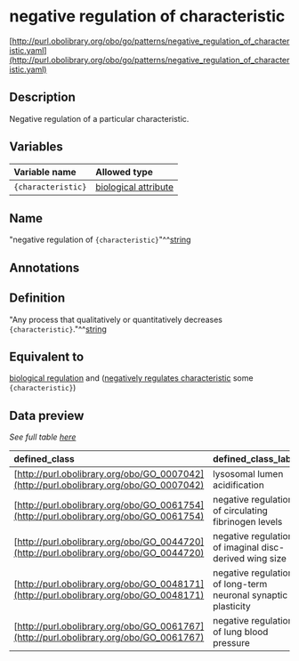 # negative regulation of characteristic

[http://purl.obolibrary.org/obo/go/patterns/negative_regulation_of_characteristic.yaml](http://purl.obolibrary.org/obo/go/patterns/negative_regulation_of_characteristic.yaml)

## Description

Negative regulation of a particular characteristic.




## Variables

| Variable name | Allowed type |
|:--------------|:-------------|
| `{characteristic}` | [biological attribute](http://purl.obolibrary.org/obo/OBA_0000001) |

## Name

"negative regulation of `{characteristic}`"^^[string](http://www.w3.org/2001/XMLSchema#string)

## Annotations



## Definition

"Any process that qualitatively or quantitatively decreases `{characteristic}`."^^[string](http://www.w3.org/2001/XMLSchema#string)

## Equivalent to

[biological regulation](http://purl.obolibrary.org/obo/GO_0065007)  and ([negatively regulates characteristic](http://purl.obolibrary.org/obo/RO_0019002) some `{characteristic}`)







## Data preview

*See full table [here](https://github.com/geneontology/go-ontology/tree/master/src/design_patterns/negative_regulation_of_characteristic.tsv)*

| defined_class | defined_class_label | characteristic | characteristic_label |
|:--|:--|:--|:--|
| [http://purl.obolibrary.org/obo/GO_0007042](http://purl.obolibrary.org/obo/GO_0007042) | lysosomal lumen acidification | [http://purl.obolibrary.org/obo/OBA_0000091](http://purl.obolibrary.org/obo/OBA_0000091) | lysosomal lumen pH |
| [http://purl.obolibrary.org/obo/GO_0061754](http://purl.obolibrary.org/obo/GO_0061754) | negative regulation of circulating fibrinogen levels | [http://purl.obolibrary.org/obo/OBA_0000061](http://purl.obolibrary.org/obo/OBA_0000061) | circulating fibrinogen levels |
| [http://purl.obolibrary.org/obo/GO_0044720](http://purl.obolibrary.org/obo/GO_0044720) | negative regulation of imaginal disc-derived wing size | [http://purl.obolibrary.org/obo/OBA_0000084](http://purl.obolibrary.org/obo/OBA_0000084) | imaginal disc-derived wing size |
| [http://purl.obolibrary.org/obo/GO_0048171](http://purl.obolibrary.org/obo/GO_0048171) | negative regulation of long-term neuronal synaptic plasticity | [http://purl.obolibrary.org/obo/OBA_0000089](http://purl.obolibrary.org/obo/OBA_0000089) | long-term neuronal synaptic plasticity |
| [http://purl.obolibrary.org/obo/GO_0061767](http://purl.obolibrary.org/obo/GO_0061767) | negative regulation of lung blood pressure | [http://purl.obolibrary.org/obo/OBA_0000090](http://purl.obolibrary.org/obo/OBA_0000090) | lung blood pressure |

